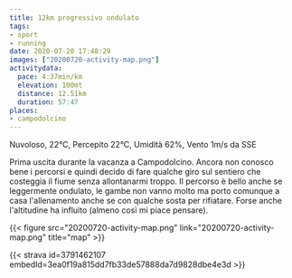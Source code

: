 ```yaml
---
title: 12km progressivo ondulato
tags:
- sport
- running
date: 2020-07-20 17:48:29
images: ["20200720-activity-map.png"]
activitydata:
  pace: 4:37min/km
  elevation: 100mt
  distance: 12.51km
  duration: 57:47
places:
- campodolcino
---
```


Nuvoloso, 22°C, Percepito 22°C, Umidità 62%, Vento 1m/s da SSE

Prima uscita durante la vacanza a Campodolcino. Ancora non conosco bene i percorsi e quindi decido di fare qualche giro sul sentiero che costeggia il fiume senza allontanarmi troppo.
Il percorso è bello anche se leggermente ondulato, le gambe non vanno molto ma porto comunque a casa l'allenamento anche se con qualche sosta per rifiatare. Forse anche l'altitudine ha influito (almeno così mi piace pensare).

{{< figure src="20200720-activity-map.png" link="20200720-activity-map.png" title="map" >}}


{{< strava id=3791462107 embedId=3ea0f19a815dd7fb33de57888da7d9828dbe4e3d >}}
